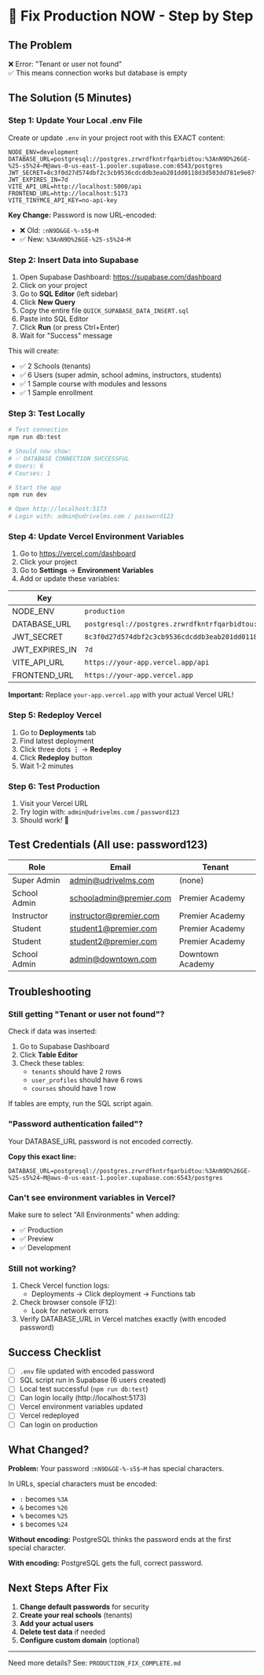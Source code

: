 # 🚀 Fix Production NOW - Step by Step

## The Problem

❌ Error: "Tenant or user not found"  
✅ This means connection works but database is empty

## The Solution (5 Minutes)

### Step 1: Update Your Local .env File

Create or update `.env` in your project root with this EXACT content:

```env
NODE_ENV=development
DATABASE_URL=postgresql://postgres.zrwrdfkntrfqarbidtou:%3AnN9D%26GE-%25-s5%24~M@aws-0-us-east-1.pooler.supabase.com:6543/postgres
JWT_SECRET=8c3f0d27d574dbf2c3cb9536cdcddb3eab201dd0118d3d503dd781e9e87fefe8076100c9c2fbbc45537cfab0583da9acd5d6e345db1ce036a84a393636bb4e60
JWT_EXPIRES_IN=7d
VITE_API_URL=http://localhost:5000/api
FRONTEND_URL=http://localhost:5173
VITE_TINYMCE_API_KEY=no-api-key
```

**Key Change:** Password is now URL-encoded:
- ❌ Old: `:nN9D&GE-%-s5$~M`
- ✅ New: `%3AnN9D%26GE-%25-s5%24~M`

### Step 2: Insert Data into Supabase

1. Open Supabase Dashboard: https://supabase.com/dashboard
2. Click on your project
3. Go to **SQL Editor** (left sidebar)
4. Click **New Query**
5. Copy the entire file `QUICK_SUPABASE_DATA_INSERT.sql` 
6. Paste into SQL Editor
7. Click **Run** (or press Ctrl+Enter)
8. Wait for "Success" message

This will create:
- ✅ 2 Schools (tenants)
- ✅ 6 Users (super admin, school admins, instructors, students)
- ✅ 1 Sample course with modules and lessons
- ✅ 1 Sample enrollment

### Step 3: Test Locally

```bash
# Test connection
npm run db:test

# Should now show:
# ✅ DATABASE CONNECTION SUCCESSFUL
# Users: 6
# Courses: 1

# Start the app
npm run dev

# Open http://localhost:5173
# Login with: admin@udrivelms.com / password123
```

### Step 4: Update Vercel Environment Variables

1. Go to https://vercel.com/dashboard
2. Click your project
3. Go to **Settings** → **Environment Variables**
4. Add or update these variables:

| Key | Value |
|-----|-------|
| NODE_ENV | `production` |
| DATABASE_URL | `postgresql://postgres.zrwrdfkntrfqarbidtou:%3AnN9D%26GE-%25-s5%24~M@aws-0-us-east-1.pooler.supabase.com:6543/postgres` |
| JWT_SECRET | `8c3f0d27d574dbf2c3cb9536cdcddb3eab201dd0118d3d503dd781e9e87fefe8076100c9c2fbbc45537cfab0583da9acd5d6e345db1ce036a84a393636bb4e60` |
| JWT_EXPIRES_IN | `7d` |
| VITE_API_URL | `https://your-app.vercel.app/api` |
| FRONTEND_URL | `https://your-app.vercel.app` |

**Important:** Replace `your-app.vercel.app` with your actual Vercel URL!

### Step 5: Redeploy Vercel

1. Go to **Deployments** tab
2. Find latest deployment
3. Click three dots **⋮** → **Redeploy**
4. Click **Redeploy** button
5. Wait 1-2 minutes

### Step 6: Test Production

1. Visit your Vercel URL
2. Try login with: `admin@udrivelms.com` / `password123`
3. Should work! 🎉

## Test Credentials (All use: password123)

| Role | Email | Tenant |
|------|-------|--------|
| Super Admin | admin@udrivelms.com | (none) |
| School Admin | schooladmin@premier.com | Premier Academy |
| Instructor | instructor@premier.com | Premier Academy |
| Student | student1@premier.com | Premier Academy |
| Student | student2@premier.com | Premier Academy |
| School Admin | admin@downtown.com | Downtown Academy |

## Troubleshooting

### Still getting "Tenant or user not found"?

Check if data was inserted:

1. Go to Supabase Dashboard
2. Click **Table Editor**
3. Check these tables:
   - `tenants` should have 2 rows
   - `user_profiles` should have 6 rows
   - `courses` should have 1 row

If tables are empty, run the SQL script again.

### "Password authentication failed"?

Your DATABASE_URL password is not encoded correctly. 

**Copy this exact line:**
```
DATABASE_URL=postgresql://postgres.zrwrdfkntrfqarbidtou:%3AnN9D%26GE-%25-s5%24~M@aws-0-us-east-1.pooler.supabase.com:6543/postgres
```

### Can't see environment variables in Vercel?

Make sure to select "All Environments" when adding:
- ✅ Production
- ✅ Preview  
- ✅ Development

### Still not working?

1. Check Vercel function logs:
   - Deployments → Click deployment → Functions tab
2. Check browser console (F12):
   - Look for network errors
3. Verify DATABASE_URL in Vercel matches exactly (with encoded password)

## Success Checklist

- [ ] `.env` file updated with encoded password
- [ ] SQL script run in Supabase (6 users created)
- [ ] Local test successful (`npm run db:test`)
- [ ] Can login locally (http://localhost:5173)
- [ ] Vercel environment variables updated
- [ ] Vercel redeployed
- [ ] Can login on production

## What Changed?

**Problem:** Your password `:nN9D&GE-%-s5$~M` has special characters.

In URLs, special characters must be encoded:
- `:` becomes `%3A`
- `&` becomes `%26`
- `%` becomes `%25`
- `$` becomes `%24`

**Without encoding:** PostgreSQL thinks the password ends at the first special character.

**With encoding:** PostgreSQL gets the full, correct password.

## Next Steps After Fix

1. **Change default passwords** for security
2. **Create your real schools** (tenants)
3. **Add your actual users**
4. **Delete test data** if needed
5. **Configure custom domain** (optional)

---

Need more details? See: `PRODUCTION_FIX_COMPLETE.md`

